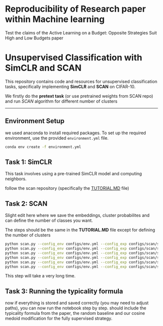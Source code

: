 # Reproducibility of Research paper within Machine learning
Test the claims of the Active Learning on a Budget: Opposite Strategies Suit High and Low Budgets paper

# Unsupervised Classification with SimCLR and SCAN

This repository contains code and resources for unsupervised classification tasks, specifically implementing **SimCLR** and **SCAN** on CIFAR-10.

We firstly do the **pretext task** (or use pretrained weights from SCAN repo) and run *SCAN* algorithm for different number of clusters

---

## Environment Setup

we used anaconda to install required packages.
To set up the required environment, use the provided `environment.yml` file.

```bash  
conda env create -f environment.yml
```
## Task 1: SimCLR
This task involves using a pre-trained SimCLR model and computing neighbors.

follow the scan repository (specifically the [TUTORIAL.MD](https://github.com/wvangansbeke/Unsupervised-Classification/blob/master/TUTORIAL.md) file)

## Task 2: SCAN

Slight edit here where we save the embeddings, cluster probabilites and can define the number of classes you want.

The steps should be the same in the **TUTORIAL.MD** file except for defining the number of clusters

```bash
python scan.py --config_env configs/env.yml --config_exp configs/scan/scan_cifar10.yml --num_clusters 10
python scan.py --config_env configs/env.yml --config_exp configs/scan/scan_cifar10.yml --num_clusters 20
python scan.py --config_env configs/env.yml --config_exp configs/scan/scan_cifar10.yml --num_clusters 30
python scan.py --config_env configs/env.yml --config_exp configs/scan/scan_cifar10.yml --num_clusters 40
python scan.py --config_env configs/env.yml --config_exp configs/scan/scan_cifar10.yml --num_clusters 50
python scan.py --config_env configs/env.yml --config_exp configs/scan/scan_cifar10.yml --num_clusters 60
```

This step will take a very long time.

## Task 3: Running the typicality formula

now if everything is stored and saved correctly (you may need to adjust paths), you can now run the notebook step by step.
should include the typicality formula from the paper, the random baseline and our cosine medoid modification for the fully supervised strategy. 



